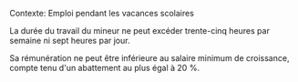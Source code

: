 Contexte: Emploi pendant les vacances scolaires

La durée du travail du mineur ne peut excéder trente-cinq heures par semaine ni sept heures par jour.

Sa rémunération ne peut être inférieure au salaire minimum de croissance, compte tenu d'un abattement au plus égal à 20 %.